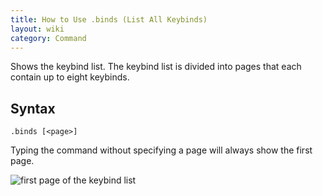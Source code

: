 ```yaml
---
title: How to Use .binds (List All Keybinds)
layout: wiki
category: Command
---
```

Shows the keybind list. The keybind list is divided into pages that each contain up to eight keybinds.

## Syntax
`.binds [<page>]`

Typing the command without specifying a page will always show the first page.

![first page of the keybind list](https://cloud.githubusercontent.com/assets/11584045/13553642/95274194-e398-11e5-9a5f-4b27648e1077.png)
